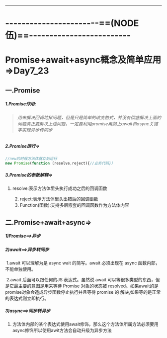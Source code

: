 

------



# -----------------------==(NODE伍)==-------------------------

# Promise+await+async概念及简单应用=>Day7_23

##  一.Promise

##### 	1.Promise作用:

>    ###### 用来解决回调地狱问题，但是只是简单的改变格式，并没有彻底解决上面的问题真正要解决上述问题，一定要利用promise再加上await和async关键字实现异步传同步

#####     2.Promise运行=>

```js
//new的时候方法体就立刻运行
new Promise(function (resolve,reject){//业务代码}）
```

#####    3.Promise的参数解释=>

1. resolve:表示方法体里头执行成功之后的回调函数

 	2. reject:表示方法体里头出错后的回调函数
 	3. Function(函数):支持多层嵌套的回调函数作为方法体内容

#####     

##     二.Promise+await+async=>

##### 							1)Promise==>异步

##### 							2)await==>异步转同步

​			1.await 可以理解为是 async wait 的简写。await 必须出现在 async 函数内部，不能单独使用。

​			2.await 后面可以跟任何的JS 表达式。虽然说 await 可以等很多类型的东西，但是它最主要的意图是用来等待 						Promise 对象的状态被 resolved。如果await的是 promise对象会造成异步函数停止执行并且等待 promise 的						解决,如果等的是正常的表达式则立即执行。

##### 							3)async==>同步转异步

1.    方法体内部的某个表达式使用await修饰，那么这个方法体所属方法必须要用async修饰所以使用awit方法会自动升级为异步方法